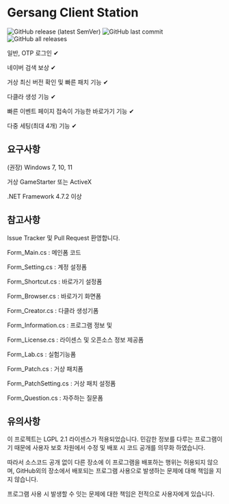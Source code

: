 # Gersang Client Station
![GitHub release (latest SemVer)](https://img.shields.io/github/v/release/byungmeo/GersangClientStation?style=for-the-badge)
![GitHub last commit](https://img.shields.io/github/last-commit/byungmeo/GersangClientStation?style=for-the-badge)
![GitHub all releases](https://img.shields.io/github/downloads/byungmeo/GersangClientStation/total?style=for-the-badge)

일반, OTP 로그인 ✔

네이버 검색 보상 ✔

거상 최신 버전 확인 및 빠른 패치 기능 ✔

다클라 생성 기능 ✔

빠른 이벤트 페이지 접속이 가능한 바로가기 기능 ✔

다중 세팅(최대 4개) 기능 ✔

## 요구사항
(권장) Windows 7, 10, 11

거상 GameStarter 또는 ActiveX

.NET Framework 4.7.2 이상

## 참고사항
Issue Tracker 및 Pull Request 환영합니다.

Form_Main.cs : 메인폼 코드

Form_Setting.cs : 계정 설정폼

Form_Shortcut.cs : 바로가기 설정폼

Form_Browser.cs : 바로가기 화면폼

Form_Creator.cs : 다클라 생성기폼

Form_Information.cs : 프로그램 정보 및 

Form_License.cs : 라이센스 및 오픈소스 정보 제공폼

Form_Lab.cs : 실험기능폼

Form_Patch.cs : 거상 패치폼

Form_PatchSetting.cs : 거상 패치 설정폼

Form_Question.cs : 자주하는 질문폼

## 유의사항
이 프로젝트는 LGPL 2.1 라이센스가 적용되었습니다. 민감한 정보를 다루는 프로그램이기 때문에 사용자 보호 차원에서 수정 및 배포 시 코드 공개를 의무화 하였습니다. 

따라서 소스코드 공개 없이 다른 장소에 이 프로그램을 배포하는 행위는 허용되지 않으며, GitHub외의 장소에서 배포되는 프로그램 사용으로 발생하는 문제에 대해 책임을 지지 않습니다.

프로그램 사용 시 발생할 수 잇는 문제에 대한 책임은 전적으로 사용자에게 있습니다.
